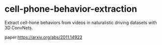 # cell-phone-behavior-extraction
Extract cell-hone behaviors from videos in naturalistic driving datasets with 3D ConvNets.

paper:https://arxiv.org/abs/2011.14922
